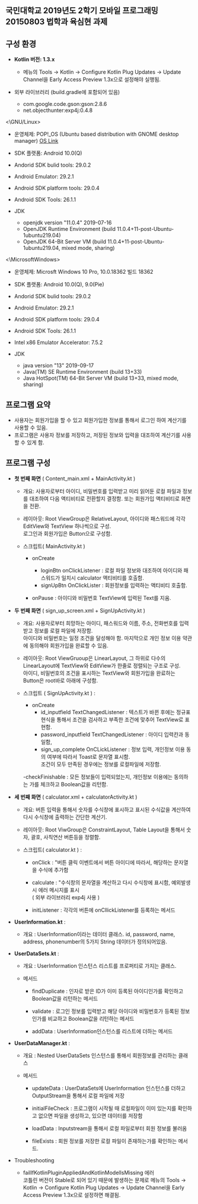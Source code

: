 ## 국민대학교 2019년도 2학기 모바일 프로그래밍 20150803 법학과 육심현 과제

## 구성 환경

- **Kotlin 버전: 1.3.x**
  - 메뉴의 Tools -> Kotlin -> Configure Kotlin Plug Updates -> Update Channel을 Early Access Preview 1.3x으로 설정해야 실행됨.

- 외부 라이브러리 (build.gradle에 포함되어 있음)
  - com.google.code.gson:gson:2.8.6
  - net.objecthunter:exp4j:0.4.8
  
<\GNU/Linux>

- 운영체제: POP!_OS (Ubuntu based distribution with GNOME desktop manager) [OS Link](https://system76.com/pop)

- SDK 플랫폼: Android 10.0(Q)
- Andorid SDK bulid tools: 29.0.2
- Android Emulator: 29.2.1
- Android SDK platform tools: 29.0.4
- Android SDK Tools: 26.1.1

- JDK
  - openjdk version "11.0.4" 2019-07-16
  - OpenJDK Runtime Environment (build 11.0.4+11-post-Ubuntu-1ubuntu219.04)
  - OpenJDK 64-Bit Server VM (build 11.0.4+11-post-Ubuntu-1ubuntu219.04, mixed mode, sharing)
  
<\MicrosoftWindows>

- 운영체제: Microsft Windows 10 Pro, 10.0.18362 빌드 18362
  
- SDK 플랫폼: Android 10.0(Q), 9.0(Pie)
- Andorid SDK bulid tools: 29.0.2
- Android Emulator: 29.2.1
- Android SDK platform tools: 29.0.4
- Android SDK Tools: 26.1.1
- Intel x86 Emulator Accelerator: 7.5.2

- JDK
  - java version "13" 2019-09-17
  - Java(TM) SE Runtime Environment (build 13+33)
  - Java HotSpot(TM) 64-Bit Server VM (build 13+33, mixed mode, sharing)

## 프로그램 요약

- 사용자는 회원가입을 할 수 있고 회원가입한 정보를 통해서 로그인 하여 계산기를 사용할 수 있음.
- 프로그램은 사용자 정보를 저장하고, 저장된 정보와 입력을 대조하여 계산기를 사용할 수 있게 함.

## 프로그램 구성

- **첫 번째 화면** ( Content_main.xml + MainActivity.kt )
  - 개요: 사용자로부터 아이디, 비밀번호를 입력받고 미리 읽어둔 로컬 파일과 정보를 대조하여 다음 액티비티로 전환할지 결정함. 또는 회원가입 액티비티로 화면을 전환.

  - 레이아웃: Root ViewGroup은 RelativeLayout, 아이디와 패스워드에 각각 EditView와 TextView 하나씩으로 구성.  
  로그인과 회원가입은 Button으로 구성함.

  - 스크립트( MainActivity.kt )
    - onCreate
      - loginBtn onClickListener : 로컬 파일 정보와 대조하여 아이디와 패스워드가 일치시 calculator 액티비티를 호출함.
      - signUpBtn OnClickLister :  회원정보를 입력하는 액티비티 호출함.
  
    - onPause : 아이디와 비밀번호 TextView에 입력된 Text를 지움.

- **두 번째 화면** ( sign_up_screen.xml + SignUpActivity.kt )
  - 개요: 사용자로부터 희망하는 아이디, 패스워드와 이름, 주소, 전화번호를 입력받고 정보를 로컬 파일에 저장함.  
  아이디와 비밀번호는 일정 조건을 달성해야 함. 마지막으로 개인 정보 이용 약관에 동의해야 회원가입을 완료할 수 있음.
  
  - 레이아웃: Root ViewGruoup은 LinearLayout, 그 하위로 다수의 LinearLayout에 TextView와 EditView가 한줄로 정렬되는 구조로 구성.  
  아이디, 비밀번호의 조건을 표시하는 TextView와 회원가입을 완료하는 Button은 root바로 아래에 구성함.

  - 스크립트 ( SignUpActivity.kt ) :
    - onCreate
      - id_inputfield TextChangedListener : 텍스트가 바뀐 후에는 정규표현식을 통해서 조건을 검사하고 부족한 조건에 맞추어 TextView로 표현함.
      - password_inputfield TextChangedListener : 아이디 입력칸과 동일함,
      - sign_up_complete OnCLickListener : 정보 입력, 개인정보 이용 동의 여부에 따라서 Toast로 문자열 표시함.  
      조건이 모두 만족된 경우에는 정보를 로컬파일에 저장함.
  
    -checkFinishable : 모든 정보들이 입력되었는지, 개인정보 이용에는 동의하는 가를 체크하고 Boolean값을 리턴함.
  
- **세 번째 화면** ( calculator.xml + calculatorActivity.kt )
  
  - 개요: 버튼 입력을 통해서 숫자를 수식창에 표시하고 표시된 수식값을 계산하여 다시 수식창에 출력하는 간단한 계산기.

  - 레이아웃: Root ViwGroup은 ConstraintLayout, Table Layout을 통해서 숫자, 괄호, 사칙연산 버튼등을 정렬함.

  - 스크립트( calculator.kt ) :
    - onClick : "버튼 클릭 이벤트에서 버튼 아이디에 따라서, 해당하는 문자열을 수식에 추가함
  
    - calculate : "수식창의 문자열을 계산하고 다시 수식창에 표시함, 예외발생시 에러 메시지를 표시  
    ( 외부 라이브러리 exp4j 사용 )
  
    - initListener : 각각의 버튼에 onCllickListener를 등록하는 메서드
  
- **UserInformation.kt** :
  - 개요 : UserInformation이라는 데이터 클래스. id, password, name, address, phonenumber의 5가지 String 데이터가 정의되어있음.
  
- **UserDataSets.kt** :
  - 개요 : UserInformation 인스턴스 리스트를 프로퍼티로 가지는 클래스.

  - 메서드
    - findDuplicate : 인자로 받은 ID가 이미 등록된 아이디인가를 확인하고 Boolean값을 리턴하는 메서드
  
    - validate : 로그인 정보를 입력받고 해당 아이디와 비밀번호가 등록된 정보인가를 비교하고 Boolean값을 리턴하는 메서드
  
    - addData : UserInformation인스턴스를 리스트에 더하는 메서드
  
- **UserDataManager.kt** :
  - 개요 : Nested UserDataSets 인스턴스를 통해서 회원정보를 관리하는 클래스

  - 메서드
    - updateData : UserDataSets에 UserInformation 인스턴스를 더하고 OutputStream을 통해서 로컬 파일에 저장
  
    - initialFileCheck : 프로그램이 시작될 때 로컬파일이 이미 있는지를 확인하고 없으면 파일을 생성하고, 있으면 데이터를 저장함
  
    - loadData : Inputstream을 통해서 로컬 파일로부터 회원 정보를 불러옴
  
    - fileExists : 회원 정보를 저장한 로컬 파일이 존재하는가를 확인하는 메서드.

- Troubleshooting
  - failIfKotlinPluginAppliedAndKotlinModelIsMissing 에러  
  코틀린 버전이 Stable로 되어 있기 때문에 발생하는 문제로 메뉴의 Tools -> Kotlin -> Configure Kotlin Plug Updates -> Update Channel을 Early Access Preview 1.3x으로 설정하면 해결됨. 
